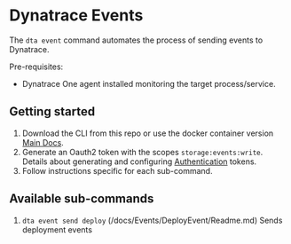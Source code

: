 # Dynatrace Events

The `dta event` command automates the process of sending events to Dynatrace.

Pre-requisites:

- Dynatrace One agent installed monitoring the target process/service.

## Getting started

1. Download the CLI from this repo or use the docker container version [Main Docs](/README.md).
1. Generate an Oauth2 token with the scopes `storage:events:write`. Details about generating and configuring [Authentication](/docs/Authentication.md) tokens.
1. Follow instructions specific for each sub-command.

## Available sub-commands

1. `dta event send deploy` (/docs/Events/DeployEvent/Readme.md) Sends deployment events
